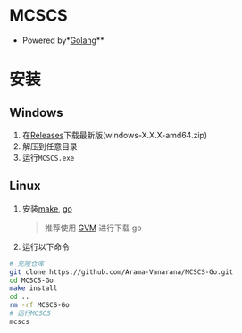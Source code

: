 <!-- 
MCSCS can be used to easily create, launch, and configure a Minecraft server.
Copyright (C) 2024 Arama

This program is free software: you can redistribute it and/or modify
it under the terms of the GNU General Public License as published by
the Free Software Foundation, either version 3 of the License, or
(at your option) any later version.

This program is distributed in the hope that it will be useful,
but WITHOUT ANY WARRANTY; without even the implied warranty of
MERCHANTABILITY or FITNESS FOR A PARTICULAR PURPOSE.  See the
GNU General Public License for more details.

You should have received a copy of the GNU General Public License
along with this program.  If not, see <https://www.gnu.org/licenses/>. 
-->


# MCSCS

-   Powered by*[Golang](https://go.dev/)**

# 安装

## Windows

1. 在[Releases](../../releases/latest)下载最新版(windows-X.X.X-amd64.zip)
2. 解压到任意目录
3. 运行`MCSCS.exe`

## Linux

1. 安装[make](https://www.gnu.org/software/make), [go](https://go.dev/dl)

    > 推荐使用 [GVM](https://github.com/moovweb/gvm) 进行下载 go

2. 运行以下命令

```bash
# 克隆仓库
git clone https://github.com/Arama-Vanarana/MCSCS-Go.git
cd MCSCS-Go
make install
cd ..
rm -rf MCSCS-Go 
# 运行MCSCS
mcscs
```
